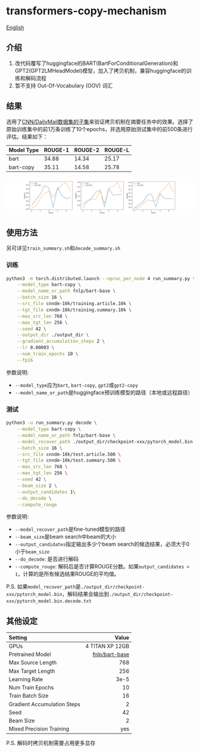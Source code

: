 # transformers-copy-mechanism

[English](README.md)

## 介绍

1. 改代码覆写了huggingface的BART(BartForConditionalGeneration)和GPT2(GPT2LMHeadModel)模型，加入了拷贝机制，兼容huggingface的训练和解码流程
2. 暂不支持 Out-Of-Vocabulary (OOV) 词汇

## 结果

选用了[CNN/DailyMail数据集的子集](https://pan.baidu.com/s/1QXS7oQazLFUJbYD1L0OYSQ?pwd=uqw2)来验证拷贝机制在摘要任务中的效果。选择了原始训练集中的前1万条训练了10个epochs，并选用原始测试集中的前500条进行评估。结果如下：

|Model Type|ROUGE-1|ROUGE-2|ROUGE-L|
|:--|:--|:--|:--|
|bart|34.88|14.34|25.17|
|bart-copy|35.11|14.58|25.78|

![ROUGE-Epoch Figure](figures/bart-vs-bart-copy.svg)

## 使用方法

另可详见`train_summary.sh`和`decode_summary.sh`

### 训练

```sh
python3 -m torch.distributed.launch --nproc_per_node 4 run_summary.py train \
    --model_type bart-copy \
    --model_name_or_path fnlp/bart-base \
    --batch_size 16 \
    --src_file cnndm-10k/training.article.10k \
    --tgt_file cnndm-10k/training.summary.10k \
    --max_src_len 768 \
    --max_tgt_len 256 \
    --seed 42 \
    --output_dir ./output_dir \
    --gradient_accumulation_steps 2 \
    --lr 0.00003 \
    --num_train_epochs 10 \
    --fp16
```

参数说明:

- `--model_type`应为`bart`, `bart-copy`, `gpt2`或`gpt2-copy`
- `--model_name_or_path`是huggingface预训练模型的路径（本地或远程路径）

### 测试

```sh
python3 -u run_summary.py decode \
    --model_type bart-copy \
    --model_name_or_path fnlp/bart-base \
    --model_recover_path ./output_dir/checkpoint-xxx/pytorch_model.bin \
    --batch_size 16 \
    --src_file cnndm-10k/test.article.500 \
    --tgt_file cnndm-10k/test.summary.500 \
    --max_src_len 768 \
    --max_tgt_len 256 \
    --seed 42 \
    --beam_size 2 \
    --output_candidates 1\
    --do_decode \
    --compute_rouge
```

参数说明:

- `--model_recover_path`是fine-tuned模型的路径
- `--beam_size`是beam search中beam的大小
- `--output_candidates`指定输出多少个beam search的候选结果，必须大于0小于`beam_size`
- `--do_decode`: 是否进行解码
- `--compute_rouge`: 解码后是否计算ROUGE分数。如果`output_candidates > 1`，计算的是所有候选结果ROUGE的平均值。

P.S. 如果`model_recover_path`是`./output_dir/checkpoint-xxx/pytorch_model.bin`，解码结果会输出到`./output_dir/checkpoint-xxx/pytorch_model.bin.decode.txt`

## 其他设定

|Setting|Value|
|:--|--:|
|GPUs|4 TITAN XP 12GB|
|Pretrained Model|[fnlp/bart-base](https://huggingface.co/fnlp/bart-base-chinese)|
|Max Source Length|768|
|Max Target Length|256|
|Learning Rate|3e-5|
|Num Train Epochs|10|
|Train Batch Size|16|
|Gradient Accumulation Steps|2|
|Seed|42|
|Beam Size|2|
|Mixed Precision Training|yes|

P.S. 解码时拷贝机制需要占用更多显存
